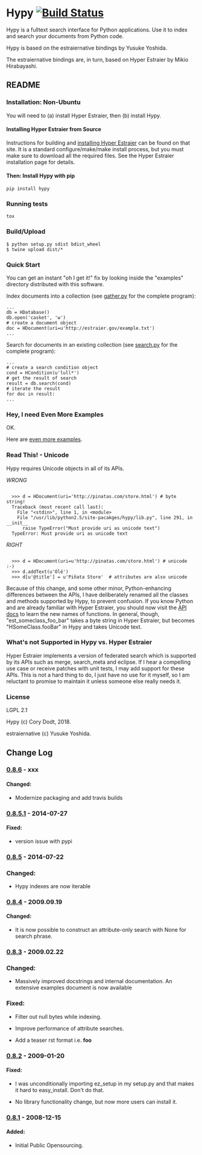 # Hypy  [![Build Status](https://travis-ci.org/corydodt/Hypy.svg?branch=master)](https://travis-ci.org/corydodt/Hypy)

Hypy is a fulltext search interface for Python applications.  Use it to index
and search your documents from Python code.

Hypy is based on the estraiernative bindings by Yusuke Yoshida.

The estraiernative bindings are, in turn, based on Hyper Estraier by Mikio
Hirabayashi.

## README

### Installation: Non-Ubuntu

You will need to (a) install Hyper Estraier, then (b) install Hypy.

#### Installing Hyper Estraier from Source

Instructions for building and [installing Hyper Estraier](http://hyperestraier.sourceforge.net/intro-en.html#installation) can be found on
that site.  It is a standard configure/make/make install process, but you must
make sure to download all the required files.  See the Hyper Estraier
installation page for details.


#### Then: Install Hypy with pip

```
pip install hypy
```

### Running tests

```
tox
```

### Build/Upload

```
$ python setup.py sdist bdist_wheel
$ twine upload dist/*
```

### Quick Start

You can get an instant "oh I get it!" fix by looking inside the "examples"
directory distributed with this software.

Index documents into a collection (see [gather.py](https://github.com/corydodt/Hypy/blob/master/examples/gather.py) for the complete program):

```
...
db = HDatabase()
db.open('casket', 'w')
# create a document object
doc = HDocument(uri=u'http://estraier.gov/example.txt')
...
```

Search for documents in an existing collection (see [search.py](https://github.com/corydodt/Hypy/blob/master/examples/search.py) for the
complete program):

```
...
# create a search condition object
cond = HCondition(u'lull*')
# get the result of search
result = db.search(cond)
# iterate the result
for doc in result:
...
```


### Hey, I need Even More Examples

OK.

Here are [even more examples](https://github.com/corydodt/Hypy/blob/master/doc/examples.md).


### Read This! - Unicode

Hypy requires Unicode objects in all of its APIs.

*WRONG*
```

  >>> d = HDocument(uri='http://pinatas.com/store.html') # byte string!
  Traceback (most recent call last):
    File "<stdin>", line 1, in <module>
    File "/usr/lib/python2.5/site-pacakges/hypy/lib.py", line 291, in __init__
      raise TypeError("Must provide uri as unicode text")
  TypeError: Must provide uri as unicode text
```

*RIGHT*
```

  >>> d = HDocument(uri=u'http://pinatas.com/store.html') # unicode :-)
  >>> d.addText(u'Olé')
  >>> d[u'@title'] = u'Piñata Store'  # attributes are also unicode
```

Because of this change, and some other minor, Python-enhancing differences
between the APIs, I have deliberately renamed all the classes and methods
supported by Hypy, to prevent confusion.  If you know Python and are already
familiar with Hyper Estraier, you should now visit the [API docs](api/) to learn
the new names of functions.  In general, though, "est_someclass_foo_bar" takes
a byte string in Hyper Estraier, but becomes "HSomeClass.fooBar" in Hypy and
takes Unicode text.

### What's not Supported in Hypy vs. Hyper Estraier

Hyper Estraier implements a version of federated search which is supported by
its APIs such as merge, search_meta and eclipse.  If I hear a compelling use case
or receive patches with unit tests, I may add support for these APIs.  This is
not a hard thing to do, I just have no use for it myself, so I am reluctant to
promise to maintain it unless someone else really needs it.


### License

LGPL 2.1

Hypy (c) Cory Dodt, 2018.

estraiernative (c) Yusuke Yoshida.


## Change Log

### [0.8.6] - xxx

#### Changed:

- Modernize packaging and add travis builds

### [0.8.5.1] - 2014-07-27
#### Fixed:

- version issue with pypi

### [0.8.5] - 2014-07-22

### Changed:

- Hypy indexes are now iterable

### [0.8.4] - 2009.09.19

#### Changed:

- It is now possible to construct an attribute-only search with None for
  search phrase.

### [0.8.3] - 2009.02.22

### Changed:

- Massively improved docstrings and internal documentation.  An extensive
  examples document is now available

### Fixed:

- Filter out null bytes while indexing.

- Improve performance of attribute searches.

- Add a teaser rst format i.e. **foo**


### [0.8.2] - 2009-01-20

#### Fixed:

- I was unconditionally importing ez_setup in my setup.py and that makes it
  hard to easy_install.  Don't do that.

- No library functionality change, but now more users can install it.


### [0.8.1] - 2008-12-15

#### Added:
  - Initial Public Opensourcing.

[0.8.1]: https://github.com/corydodt/Hypy/tree/0.8.1
[0.8.2]: https://github.com/corydodt/Hypy/compare/0.8.1...0.8.2
[0.8.3]: https://github.com/corydodt/Hypy/compare/0.8.2...0.8.3
[0.8.4]: https://github.com/corydodt/Hypy/compare/0.8.3...0.8.4
[0.8.5]: https://github.com/corydodt/Hypy/compare/0.8.4...0.8.5
[0.8.5.1]: https://github.com/corydodt/Hypy/compare/0.8.5...0.8.5.1
[0.8.6]: https://github.com/corydodt/Hypy/compare/0.8.5.1...0.8.6
